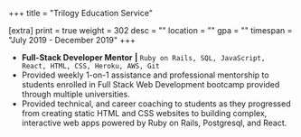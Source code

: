 +++
title = "Trilogy Education Service"

[extra]
print = true
weight = 302
desc = ""
location = ""
gpa = ""
timespan = "July 2019 - December 2019"
+++
* __Full-Stack Developer Mentor__ __\|__ `Ruby on Rails, SQL, JavaScript, React, HTML, CSS, Heroku, AWS, Git` 
* Provided weekly 1-on-1 assistance and professional mentorship to students enrolled in Full Stack Web Development bootcamp provided through multiple universities.
* Provided technical, and career coaching to students as they progressed from creating static HTML and CSS websites to building complex, interactive web apps powered by Ruby on Rails, Postgresql, and React.